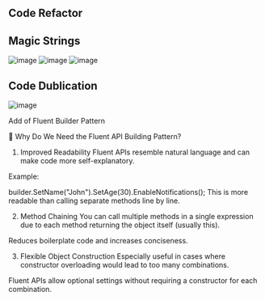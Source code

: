 ## Code Refactor 
## Magic Strings
![image](https://github.com/user-attachments/assets/5f3d4e23-e1f5-43ae-bac3-810878b567eb)
![image](https://github.com/user-attachments/assets/404b5c9a-e791-49bb-b490-5d30bed89df8)
![image](https://github.com/user-attachments/assets/334e2f7d-fc89-43a7-ad28-661e6dc06944)

## Code Dublication
![image](https://github.com/user-attachments/assets/51d79f02-d8a6-4584-87bf-ee1652b50f39)












Add of Fluent Builder Pattern

🔧 Why Do We Need the Fluent API Building Pattern?
1. Improved Readability
Fluent APIs resemble natural language and can make code more self-explanatory.

Example:


builder.SetName("John").SetAge(30).EnableNotifications();
This is more readable than calling separate methods line by line.

2. Method Chaining
You can call multiple methods in a single expression due to each method returning the object itself (usually this).

Reduces boilerplate code and increases conciseness.

3. Flexible Object Construction
Especially useful in cases where constructor overloading would lead to too many combinations.

Fluent APIs allow optional settings without requiring a constructor for each combination.
